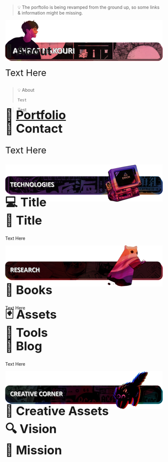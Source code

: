 
<div>

> 💡 The porftolio is being revamped from the ground up, so some links & information might be missing.

<!-- <img style="user-select: none" src="./assets/images/Main.png"> -->
<img style="user-select: none" src="./assets/images/ABOUT.png">

<h1 style="font-size:4vw ; margin-top: -6vw">🔖 About </h1>
<p style="font-size:3vw">Text Here</p>

> 💡 About
>
> ```sh
> Test
> ```
>


>  Test

<h1 style="font-size:4vw ; margin-top: -3vw">💼 <a href="">Portfolio</a></h1>
<h1 style="font-size:4vw ; margin-top: -3vw">💌 Contact </h1>
<p style="font-size:3vw">Text Here</p>

<img style="user-select: none" src="./assets/images/TECH-R.png">
<h1 style="font-size:4vw ; margin-top: -3vw">💻 Title </h1>
<h1 style="font-size:4vw ; margin-top: -3vw">💅 Title </h1>
<p>Text Here</p>

[//]: # (---------------------------------------)
<img style="user-select: none" src="./assets/images/RESEARCH-R.png">
<h1 style="font-size:4vw ; margin-top: -3vw">📙  Books </h1>
<p>Text Here</p>
<h1 style="font-size:4vw ; margin-top: -3vw">🃏 Assets </h1>
<h1 style="font-size:4vw ; margin-top: -3vw">📐 Tools </h1>
<h1 style="font-size:4vw ; margin-top: -3vw">📰 Blog </h1>
<p>Text Here</p>


<img style="user-select: none" src="./assets/images/CREATIVE-R.png">
<h1 style="font-size:4vw ; margin-top: -2vw">🧩️ Creative Assets </h1>
<h1 style="font-size:4vw ; margin-top: -2vw">🔍️ Vision </h1>
<h1 style="font-size:4vw ; margin-top: -2vw">🎯️ Mission </h1>


</div>
